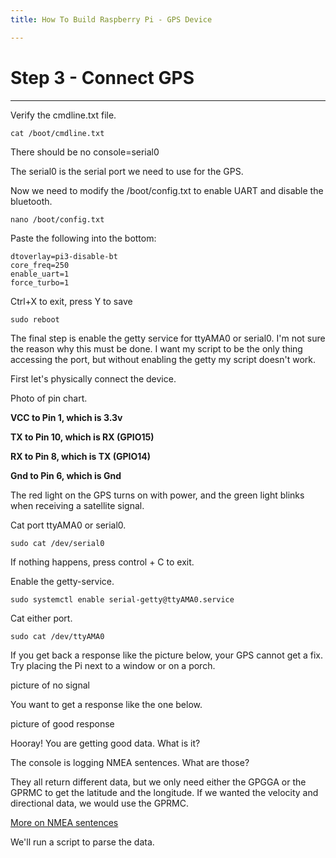 ```yaml
---
title: How To Build Raspberry Pi - GPS Device

---
```


<h1 id="3" style="font-weight: bold">Step 3 - Connect GPS</h1>

***


Verify the cmdline.txt file.
```
cat /boot/cmdline.txt
```
There should be no console=serial0

The serial0 is the serial port we need to use for the GPS.

Now we need to modify the /boot/config.txt to enable UART and disable the bluetooth.
```
nano /boot/config.txt
```
Paste the following into the bottom:
```
dtoverlay=pi3-disable-bt
core_freq=250
enable_uart=1
force_turbo=1
```
Ctrl+X to exit, press Y to save
```
sudo reboot
```

The final step is enable the getty service for ttyAMA0 or serial0. I'm not sure the reason why this must be done. I want my script to be the only thing accessing the port, but without enabling the getty my script doesn't work.

First let's physically connect the device.

Photo of pin chart.

**VCC to Pin 1, which is 3.3v**

**TX to Pin 10, which is RX (GPIO15)**

**RX to Pin 8, which is TX (GPIO14)**

**Gnd to Pin 6, which is Gnd**

The red light on the GPS turns on with power, and the green light blinks when receiving a satellite signal.

Cat port ttyAMA0 or serial0.
```
sudo cat /dev/serial0
```
If nothing happens, press control + C to exit.

Enable the getty-service.
```
sudo systemctl enable serial-getty@ttyAMA0.service
```
Cat either port.
```
sudo cat /dev/ttyAMA0
```
If you get back a response like the picture below, your GPS cannot get a fix. Try placing the Pi next to a window or on a porch.

picture of no signal

You want to get a response like the one below.

picture of good response

Hooray! You are getting good data. What is it?

The console is logging NMEA sentences. What are those?

They all return different data, but we only need either the GPGGA or the GPRMC to get the latitude and the longitude. If we wanted the velocity and directional data, we would use the GPRMC.

<a href="https://www.youtube.com/watch?v=AXwSYz6htsg&index=24&list=LLUS9Tv-pcbyrIL0noeS5Jmg&t=0s" target="_blank">More on NMEA sentences</a>

We'll run a script to parse the data.
